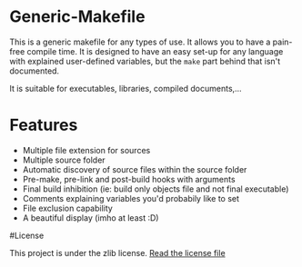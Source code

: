 # Generic-Makefile

This is a generic makefile for any types of use. It allows
you to have a pain-free compile time. It is designed to have
an easy set-up for any language with explained user-defined
variables, but the `make` part behind that isn't documented.

It is suitable for executables, libraries, compiled documents,…

# Features

* Multiple file extension for sources
* Multiple source folder
* Automatic discovery of source files within the source folder
* Pre-make, pre-link and post-build hooks with arguments
* Final build inhibition (ie: build only objects file and not final executable)
* Comments explaining variables you'd probabily like to set
* File exclusion capability
* A beautiful display (imho at least :D)




#License

This project is under the zlib license.
[Read the license file](LICENSE.md)
